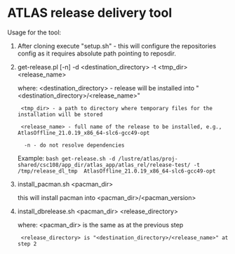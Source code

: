ATLAS release delivery tool
===============================

Usage for the tool: 

1) After cloning execute "setup.sh" - this will configure the repositories config as it requires absolute path pointing to reposdir.

2) get-release.pl [-n] -d <destination_directory> -t <tmp_dir> <release_name>

	where: <destination_directory> - release will be installed into "<destination_directory>/<release_name>"

		<tmp_dir> - a path to directory where temporary files for the installation will be stored

		<release_name> - full name of the release to be installed, e.g., AtlasOffline_21.0.19_x86_64-slc6-gcc49-opt

		 -n - do not resolve dependencies

	Example:
		```bash
		get-release.sh -d /lustre/atlas/proj-shared/csc108/app_dir/atlas_app/atlas_rel/release-test/ -t /tmp/release_dl_tmp  AtlasOffline_21.0.19_x86_64-slc6-gcc49-opt
		```

3) install_pacman.sh <pacman_dir>

	this will install pacman into <pacman_dir>/<pacman_version>

4) install_dbrelease.sh <pacman_dir> <release_directory> 

	where: <pacman_dir> is the same as at the previous step

		<release_directory> is "<destination_directory>/<release_name>" at step 2

